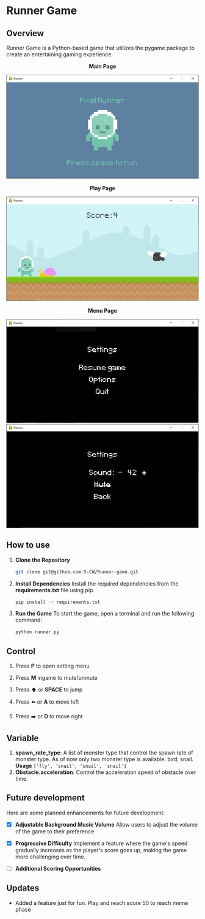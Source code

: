 # Runner Game
## Overview
Runner Game is a Python-based game that utilizes the pygame package to create an entertaining gaming experience.

<p align="center">
  <strong>Main Page</strong>
</p>

![main_page](screenshots/screenshot-1.PNG)

<p align="center">
  <strong>Play Page</strong>
</p>

![play_page](screenshots/screenshot-2.PNG)

<p align="center">
  <strong>Menu Page</strong>
</p>

![main_page](screenshots/screenshot-3.PNG)
![main_page](screenshots/screenshot-4.PNG)


## How to use
1. **Clone the Repository**
    ```bash
    git clone git@github.com:S-CW/Runner-game.git
    ```

2. **Install Dependencies**
    Install the required dependencies from the **requirements.txt** file using pip.
    ```bash
    pip install -r requirements.txt
    ```

3. **Run the Game**
    To start the game, open a terminal and run the following command:
    ```bash
    python runner.py 
    ```


## Control
1. Press **P** to open setting menu

2. Press **M** ingame to mute/unmute

3. Press ⬆️ or **SPACE** to jump

4. Press ⬅️ or **A** to move left

5. Press ➡️ or **D** to move right


## Variable
1. **spawn_rate_type**: A list of monster type that control the spawn rate of monster type. As of now only two monster type is available: bird, snail.
**Usage**
`
    ['fly', 'snail', 'snail', 'snail']
`
2. **Obstacle.acceleration**: Control the acceleration speed of obstacle over time.

## Future development
Here are some planned enhancements for future development:

- [x] **Adjustable Background Music Volume**
    Allow users to adjust the volume of the game to their preference.
- [x] **Progressive Difficulty**
    Implement a feature where the game's speed gradually increases as the player's score goes up, making the game more challenging over time.
- [ ] **Additional Scoring Opportunities**


## Updates
- Added a feature just for fun. Play and reach score 50 to reach meme phase
